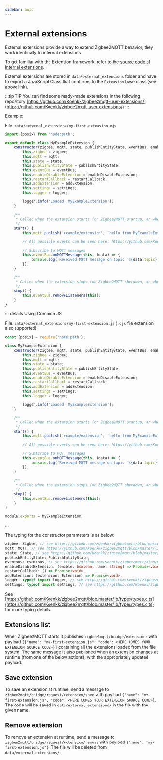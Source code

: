 ```yaml
---
sidebar: auto
---
```


# External extensions

External extensions provide a way to extend Zigbee2MQTT behavior, they work identically to internal extensions.

To get familiar with the Extension framework, refer to the [source code of internal extensions](https://github.com/Koenkk/zigbee2mqtt/tree/master/lib/extension).

External extensions are stored in `data/external_extensions` folder and have to export a JavaScript Class that conforms to the `Extension` base class (see above link).

:::tip TIP
You can find some ready-made extensions in the following repository [https://github.com/Koenkk/zigbee2mqtt-user-extensions/](https://github.com/Koenkk/zigbee2mqtt-user-extensions/)
:::

Example:

File: `data/external_extensions/my-first-extension.mjs`

```js
import {posix} from 'node:path';

export default class MyExampleExtension {
    constructor(zigbee, mqtt, state, publishEntityState, eventBus, enableDisableExtension, restartCallback, addExtension, settings, logger) {
        this.zigbee = zigbee;
        this.mqtt = mqtt;
        this.state = state;
        this.publishEntityState = publishEntityState;
        this.eventBus = eventBus;
        this.enableDisableExtension = enableDisableExtension;
        this.restartCallback = restartCallback;
        this.addExtension = addExtension;
        this.settings = settings;
        this.logger = logger;

        logger.info('Loaded  MyExampleExtension');
    }

    /**
     * Called when the extension starts (on Zigbee2MQTT startup, or when the extension is saved at runtime)
     */
    start() {
        this.mqtt.publish('example/extension', `hello from MyExampleExtension, ${posix.join('just', 'a', 'test')}`);

        // All possible events can be seen here: https://github.com/Koenkk/zigbee2mqtt/blob/master/lib/eventBus.ts

        // Subscribe to MQTT messages
        this.eventBus.onMQTTMessage(this, (data) => {
            console.log(`Received MQTT message on topic '${data.topic}' with message '${data.message}'`);
        });
    }

    /**
     * Called when the extension stops (on Zigbee2MQTT shutdown, or when the extension is saved/removed at runtime)
     */
    stop() {
        this.eventBus.removeListeners(this);
    }
}
```

::: details Using Common JS

File: `data/external_extensions/my-first-extension.js` (`.cjs` file extension also supported)

```js
const {posix} = require('node:path');

class MyExampleExtension {
    constructor(zigbee, mqtt, state, publishEntityState, eventBus, enableDisableExtension, restartCallback, addExtension, settings, logger) {
        this.zigbee = zigbee;
        this.mqtt = mqtt;
        this.state = state;
        this.publishEntityState = publishEntityState;
        this.eventBus = eventBus;
        this.enableDisableExtension = enableDisableExtension;
        this.restartCallback = restartCallback;
        this.addExtension = addExtension;
        this.settings = settings;
        this.logger = logger;

        logger.info('Loaded  MyExampleExtension');
    }

    /**
     * Called when the extension starts (on Zigbee2MQTT startup, or when the extension is saved at runtime)
     */
    start() {
        this.mqtt.publish('example/extension', `hello from MyExampleExtension, ${posix.join('just', 'a', 'test')}`);

        // All possible events can be seen here: https://github.com/Koenkk/zigbee2mqtt/blob/master/lib/eventBus.ts

        // Subscribe to MQTT messages
        this.eventBus.onMQTTMessage(this, (data) => {
            console.log(`Received MQTT message on topic '${data.topic}' with message '${data.message}'`);
        });
    }

    /**
     * Called when the extension stops (on Zigbee2MQTT shutdown, or when the extension is saved/removed at runtime)
     */
    stop() {
        this.eventBus.removeListeners(this);
    }
}

module.exports = MyExampleExtension;
```

:::

The typing for the constructor parameters is as below:

```typescript
zigbee: Zigbee, // see https://github.com/Koenkk/zigbee2mqtt/blob/master/lib/zigbee.ts
mqtt: MQTT, // see https://github.com/Koenkk/zigbee2mqtt/blob/master/lib/mqtt.ts
state: State, // see https://github.com/Koenkk/zigbee2mqtt/blob/master/lib/state.ts
publishEntityState: PublishEntityState,
eventBus: EventBus, // see https://github.com/Koenkk/zigbee2mqtt/blob/master/lib/eventBus.ts
enableDisableExtension: (enable: boolean, name: string) => Promise<void>,
restartCallback: () => Promise<void>,
addExtension: (extension: Extension) => Promise<void>,
logger: typeof import logger, // see https://github.com/Koenkk/zigbee2mqtt/blob/master/lib/util/logger.ts
settings: typeof import settings, // see https://github.com/Koenkk/zigbee2mqtt/blob/master/lib/util/settings.ts
```

See [https://github.com/Koenkk/zigbee2mqtt/blob/master/lib/types/types.d.ts](https://github.com/Koenkk/zigbee2mqtt/blob/master/lib/types/types.d.ts) for more typing details.

## Extensions list

When Zigbee2MQTT starts it publishes `zigbee2mqtt/bridge/extensions` with payload `[{"name": "my-first-extension.js": "code": <HERE COMES YOUR EXTENSION SOURCE CODE>}]` containing all the extensions loaded from the file system. The same message is also published when an extension changes at runtime (from one of the below actions), with the appropriately updated payload.

## Save extension

To save an extension at runtime, send a message to `zigbee2mqtt/bridge/request/extension/save` with payload `{"name": "my-first-extension.js", "code": <HERE COMES YOUR EXTENSION SOURCE CODE>}`. The code will be saved in `data/external_extensions/` in the file with the given name.

## Remove extension

To remove an extension at runtime, send a message to `zigbee2mqtt/bridge/request/extension/remove` with payload `{"name": "my-first-extension.js"}`. The file will be deleted from `data/external_extensions/`.
